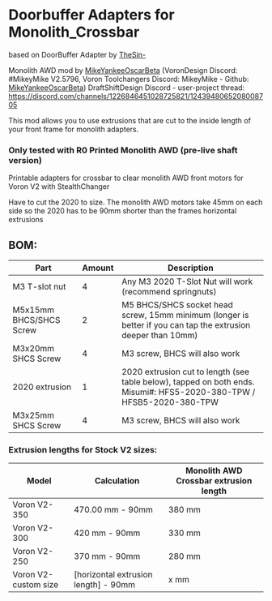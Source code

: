 # Doorbuffer Adapters for Monolith_Crossbar
based on DoorBuffer Adapter by [TheSin-](https://github.com/TheSin-/) 

Monolith AWD mod by [MikeYankeeOscarBeta](https://github.com/MikeYankeeOscarBeta/) (VoronDesign Discord: #MikeyMike V2.5796, Voron Toolchangers Discord: MikeyMike - Github: [MikeYankeeOscarBeta](https://github.com/MikeYankeeOscarBeta/StealthChanger))
DraftShiftDesign Discord - user-project thread:    https://discord.com/channels/1226846451028725821/1243948065208008705


This mod allows you to use extrusions that are cut to the inside length of your front frame for monolith adapters.

### Only tested with R0 Printed Monolith AWD (pre-live shaft version)

Printable adapters for crossbar to clear monolith AWD front motors for Voron V2 with StealthChanger

Have to cut the 2020 to size.
The monolith AWD motors take 45mm on each side so the 2020 has to be 90mm shorter than the frames horizontal extrusions

## BOM:
| Part                        | Amount    | Description                                                                                              |
|-----------------------------|-----------|----------------------------------------------------------------------------------------------------------|
| M3 T-slot nut               | 4         | Any M3 2020 T-Slot Nut will work (recommend springnuts)                                                  |
| M5x15mm BHCS/SHCS Screw     | 2         | M5 BHCS/SHCS socket head screw, 15mm minimum (longer is better if you can tap the extrusion deeper than 10mm) |
| M3x20mm SHCS Screw          | 4         | M3 screw, BHCS will also work                                                                            |
| 2020 extrusion              | 1         | 2020 extrusion cut to length (see table below), tapped on both ends. Misumi#: HFS5-2020-380-TPW  / HFSB5-2020-380-TPW                    |
| M3x25mm SHCS Screw          | 4         | M3 screw, BHCS will also work                                                                            |

### Extrusion lengths for Stock V2 sizes:
| Model                 | Calculation           | Monolith AWD Crossbar extrusion length                      |
|-----------------------|-----------------------|-------------------------------------------------------------|
| Voron V2-350          | 470.00 mm - 90mm      | 380 mm                                                      |
| Voron V2-300          | 420 mm - 90mm         | 330 mm                                                      |
| Voron V2-250          | 370 mm - 90mm         | 280 mm                                                      |
| Voron V2-custom size  | [horizontal extrusion length] - 90mm         | x mm                               |
